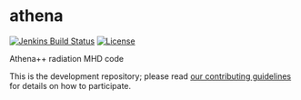athena
======
<!-- Jenkins Status Badge in Markdown (with view), unprotected, flat style -->
<!-- In general, need to be on Princeton VPN, logged into Princeton CAS, with ViewStatus access to Jenkins instance to click on unprotected Build Status Badge, but server is configured to whitelist GitHub -->
[![Jenkins Build Status](https://jenkins.princeton.edu/buildStatus/icon?job=athena/athena_jenkins_commit)](https://jenkins.princeton.edu/job/athena/job/athena_jenkins_commit/)
[![License](https://img.shields.io/badge/License-BSD%203--Clause-blue.svg)](https://opensource.org/licenses/BSD-3-Clause)
<!--
[![Travis CI Build Status](https://travis-ci.com/felker/athena.svg?token=Ejzw3yndG1Fqub679gCB&branch=master)](https://travis-ci.com/felker/athena) -->
<!--[![Public GitHub  issues](https://img.shields.io/github/issues/PrincetonUniversity/athena-public-version.svg)](https://github.com/PrincetonUniversity/athena-public-version/issues)
[![Public GitHub pull requests](https://img.shields.io/github/issues-pr/PrincetonUniversity/athena-public-version.svg)](https://github.com/PrincetonUniversity/athena-public-version/pulls) -->

Athena++ radiation MHD code

This is the development repository; please read [our contributing guidelines](./CONTRIBUTING.md) for details on how to participate.
